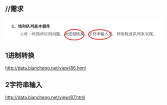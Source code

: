 ## //需求

![image-20191109215124634](assets/image-20191109215124634.png)









## 1进制转换

http://data.biancheng.net/view/86.html







































## 2字符串输入

http://data.biancheng.net/view/87.html


























